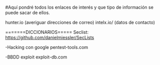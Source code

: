 

#Aquí   pondré todos los enlaces de interés y que tipo de información se puede sacar de ellos.

hunter.io (averiguar direcciones de correo)
intelx.io/ (datos de contacto)

=======DICCIONARIOS===== 
Seclist: https://github.com/danielmiessler/SecLists

-Hacking con google 
pentest-tools.com

-BBDD exploit
exploit-db.com



